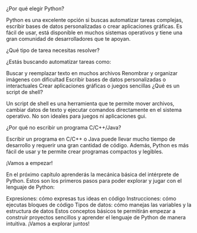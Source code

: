 ¿Por qué elegir Python?

Python es una excelente opción si buscas automatizar tareas complejas, escribir bases de datos personalizadas o crear aplicaciones gráficas. Es fácil de usar, está disponible en muchos sistemas operativos y tiene una gran comunidad de desarrolladores que te apoyan.

¿Qué tipo de tarea necesitas resolver?

¿Estás buscando automatizar tareas como:

Buscar y reemplazar texto en muchos archivos
Renombrar y organizar imágenes con dificultad
Escribir bases de datos personalizadas o interactuales
Crear aplicaciones gráficas o juegos sencillas
¿Qué es un script de shell?

Un script de shell es una herramienta que te permite mover archivos, cambiar datos de texto y ejecutar comandos directamente en el sistema operativo. No son ideales para juegos ni aplicaciones gui.

¿Por qué no escribir un programa C/C++/Java?

Escribir un programa en C/C++ o Java puede llevar mucho tiempo de desarrollo y requerir una gran cantidad de código. Además, Python es más fácil de usar y te permite crear programas compactos y legibles.

¡Vamos a empezar!

En el próximo capítulo aprenderás la mecánica básica del intérprete de Python. Estos son los primeros pasos para poder explorar y jugar con el lenguaje de Python:

Expresiones: cómo expresas tus ideas en código
Instrucciones: cómo ejecutas bloques de código
Tipos de datos: cómo manejas las variables y la estructura de datos
Estos conceptos básicos te permitirán empezar a construir proyectos sencillos y aprender el lenguaje de Python de manera intuitiva. ¡Vamos a explorar juntos!